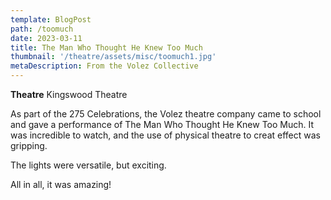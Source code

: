 ```yaml
---
template: BlogPost
path: /toomuch
date: 2023-03-11
title: The Man Who Thought He Knew Too Much
thumbnail: '/theatre/assets/misc/toomuch1.jpg'
metaDescription: From the Volez Collective
---
```


**Theatre**      Kingswood Theatre  



As part of the 275 Celebrations, the Volez theatre company came to school and gave a performance of The Man Who Thought He Knew Too Much.
It was incredible to watch, and the use of physical theatre to creat effect was gripping.

The lights were versatile, but exciting.

All in all, it was amazing!
